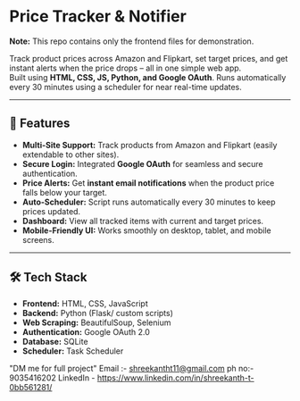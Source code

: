 # Price Tracker & Notifier
**Note:** This repo contains only the frontend files for demonstration.

Track product prices across Amazon and Flipkart, set target prices, and get instant alerts when the price drops – all in one simple web app.  
Built using **HTML, CSS, JS, Python, and Google OAuth**. Runs automatically every 30 minutes using a scheduler for near real-time updates.

---

## 🚀 Features

- **Multi-Site Support:** Track products from Amazon and Flipkart (easily extendable to other sites).  
- **Secure Login:** Integrated **Google OAuth** for seamless and secure authentication.  
- **Price Alerts:** Get **instant email notifications** when the product price falls below your target.  
- **Auto-Scheduler:** Script runs automatically every 30 minutes to keep prices updated.  
- **Dashboard:** View all tracked items with current and target prices.  
- **Mobile-Friendly UI:** Works smoothly on desktop, tablet, and mobile screens.  

---

## 🛠 Tech Stack

- **Frontend:** HTML, CSS, JavaScript  
- **Backend:** Python (Flask/ custom scripts)  
- **Web Scraping:** BeautifulSoup, Selenium  
- **Authentication:** Google OAuth 2.0  
- **Database:** SQLite 
- **Scheduler:** Task Scheduler

"DM me for full project"
Email :- shreekantht11@gmail.com
ph no:- 9035416202
LinkedIn - https://www.linkedin.com/in/shreekanth-t-0bb561281/



